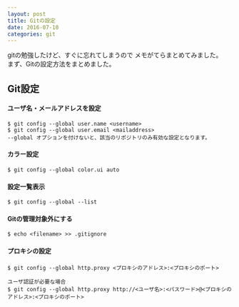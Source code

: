 ```yaml
---
layout: post
title: Gitの設定
date: 2016-07-10
categories: git
---
```


gitの勉強したけど、すぐに忘れてしまうので
メモがてらまとめてみました。  
まず、Gitの設定方法をまとめました。


## Git設定

#### ユーザ名・メールアドレスを設定
```
$ git config --global user.name <username>
$ git config --global user.email <mailaddress>
--global オプションを付けないと、該当のリポジトリのみ有効な設定となります。
```

#### カラー設定
```
$ git config --global color.ui auto
```

#### 設定一覧表示
```
$ git config --global --list
```

#### Gitの管理対象外にする
```
$ echo <filename> >> .gitignore
```

#### プロキシの設定
```
$ git config --global http.proxy <プロキシのアドレス>:<プロキシのポート>

ユーザ認証が必要な場合
$ git config --global http.proxy http://<ユーザ名>:<パスワード>@<プロキシのアドレス>:<プロキシのポート>
```
